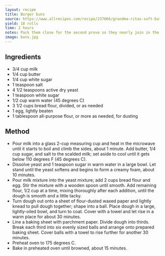 ```yaml
---
layout: recipe
title: Burger buns
source: https://www.allrecipes.com/recipe/237066/grandma-ritas-soft-butter-rolls/
yield: 18 rolls
time: 2 hours
notes: Pack them close for the second prove so they nearly join in the rise.
image: buns.jpg
---
```


## Ingredients
- 3/4 cup milk
- 1/4 cup butter
- 1/4 cup white sugar
- 1 teaspoon salt
- 4 1/2 teaspoons active dry yeast 
- 1 teaspoon white sugar
- 1/2 cup warm water (45 degrees C)
- 3 1/2 cups bread flour, divided, or as needed
- 1 egg, lightly beaten
- 1 tablespoon all-purpose flour, or more as needed, for dusting

## Method
- Pour milk into a glass 2-cup measuring cup and heat in the microwave until it starts to boil and climb the sides, about 1 minute. Add butter, 1/4 cup sugar, and salt to the scalded milk; set aside to cool until it gets below 110 degrees F (45 degrees C).
- Dissolve yeast and 1 teaspoon sugar in warm water in a large bowl. Let stand until the yeast softens and begins to form a creamy foam, about 10 minutes.
- Pour milk mixture into the yeast mixture; add 2 cups bread flour and egg. Stir the mixture with a wooden spoon until smooth. Add remaining flour, 1/2 cup at a time, mixing thoroughly after each addition, until the dough is smooth and a little tacky.
- Turn dough out onto a sheet of flour-dusted waxed paper and lightly knead to pull dough together; shape into a ball. Place dough in a large, lightly-oiled bowl, and turn to coat. Cover with a towel and let rise in a warm place for about 30 minutes.
- Line a baking sheet with parchment paper. Divide dough into thirds. Break each third into six evenly sized balls and arrange onto prepared baking sheet. Cover balls with a towel to rise further for another 30 minutes.
- Preheat oven to 175 degrees C.
- Bake in preheated oven until browned, about 15 minutes.
